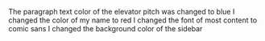 The paragraph text color of the elevator pitch was changed to blue
I changed the color of my name to red
I changed the font of most content to comic sans
I changed the background color of the sidebar
